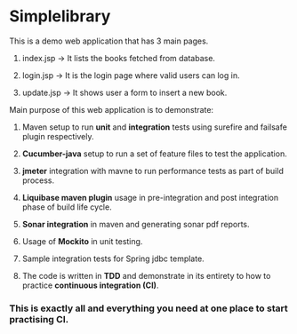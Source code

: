 # Simplelibrary
This is a demo web application that has 3 main pages.

1) index.jsp -> It lists the books fetched from database.

2) login.jsp -> It is the login page where valid users can log in.

3) update.jsp -> It shows user a form to insert a new book.

Main purpose of this web application is to demonstrate:

1) Maven setup to run **unit** and **integration** tests using surefire and failsafe plugin respectively.

2) **Cucumber-java** setup to run a set of feature files to test the application.

3) **jmeter** integration with mavne to run performance tests as part of build process.

4) **Liquibase maven plugin** usage in pre-integration and post integration phase of build life cycle.

5) **Sonar integration** in maven and generating sonar pdf reports.

6) Usage of **Mockito** in unit testing.

7) Sample integration tests for Spring jdbc template.

8) The code is written in **TDD** and demonstrate in its entirety to how to practice **continuous integration (CI)**.


### __This is exactly all and everything you need at one place to start practising CI.__


